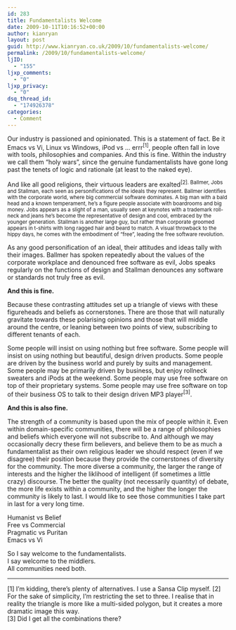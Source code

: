 ```yaml
---
id: 283
title: Fundamentalists Welcome
date: 2009-10-11T10:16:52+00:00
author: kianryan
layout: post
guid: http://www.kianryan.co.uk/2009/10/fundamentalists-welcome/
permalink: /2009/10/fundamentalists-welcome/
ljID:
  - "155"
ljxp_comments:
  - "0"
ljxp_privacy:
  - "0"
dsq_thread_id:
  - "174926378"
categories:
  - Comment
---
```

Our industry is passioned and opinionated. This is a statement of fact. Be it Emacs vs Vi, Linux vs Windows, iPod vs &#8230; errr<sup>[1]</sup>, people often fall in love with tools, philosophies and companies. And this is fine. Within the industry we call them &#8220;holy wars&#8221;, since the genuine fundamentalists have gone long past the tenets of logic and rationale (at least to the naked eye).

And like all good religions, their virtuous leaders are exalted<sup>[2]. Ballmer, Jobs and Stallman, each seen as personifications of the ideals they represent. Ballmer identifies with the corporate world, where big commercial software dominates. A big man with a bald head and a known temperament, he&#8217;s a figure people associate with boardrooms and big money. Jobs appears as a slight of a man, usually seen at keynotes with a trademark roll-neck and jeans he&#8217;s become the representative of design and cool, embraced by the younger generation. Stallman is another large guy, but rather than corporate groomed appears in t-shirts with long ragged hair and beard to match. A visual throwback to the hippy days, he comes with the embodiment of &#8220;free&#8221;, leading the free software revolution.</p> 

<p>
  As any good personification of an ideal, their attitudes and ideas tally with their images. Ballmer has spoken repeatedly about the values of the corporate workplace and denounced free software as evil, Jobs speaks regularly on the functions of design and Stallman denounces any software or standards not truly free as evil.
</p>

<p>
  <strong>And this is fine.</strong>
</p>

<p>
  Because these contrasting attitudes set up a triangle of views with these figureheads and beliefs as cornerstones. There are those that will naturally gravitate towards these polarising opinions and those that will middle around the centre, or leaning between two points of view, subscribing to different tenants of each.
</p>

<p>
  Some people will insist on using nothing but free software. Some people will insist on using nothing but beautiful, design driven products. Some people are driven by the business world and purely by suits and management. Some people may be primarily driven by business, but enjoy rollneck sweaters and iPods at the weekend. Some people may use free software on top of their proprietary systems. Some people may use free software on top of their business OS to talk to their design driven MP3 player<sup>[3]</sup>.
</p>

<p>
  <strong>And this is also fine.</strong>
</p>

<p>
  The strength of a community is based upon the mix of people within it. Even within domain-specific communities, there will be a range of philosophies and beliefs which everyone will not subscribe to. And although we may occasionally decry these firm believers, and believe them to be as much a fundamentalist as their own religious leader we should respect (even if we disagree) their position because they provide the cornerstones of diversity for the community. The more diverse a community, the larger the range of interests and the higher the liklihood of intelligent (if sometimes a little crazy) discourse. The better the quality (not necessarily quantity) of debate, the more life exists within a community, and the higher the longer the community is likely to last. I would like to see those communities I take part in last for a very long time.
</p>

<p>
  Humanist vs Belief<br /> Free vs Commercial<br /> Pragmatic vs Puritan<br /> Emacs vs Vi
</p>

<p>
  So I say welcome to the fundamentalists.<br /> I say welcome to the middlers.<br /> All communities need both.
</p>

<hr />

<p>
  [1] I&#8217;m kidding, there&#8217;s plenty of alternatives. I use a Sansa Clip myself. [2] For the sake of simplicity, I&#8217;m restricting the set to three. I realise that in reality the triangle is more like a multi-sided polygon, but it creates a more dramatic image this way.<br /> [3] Did I get all the combinations there?
</p>